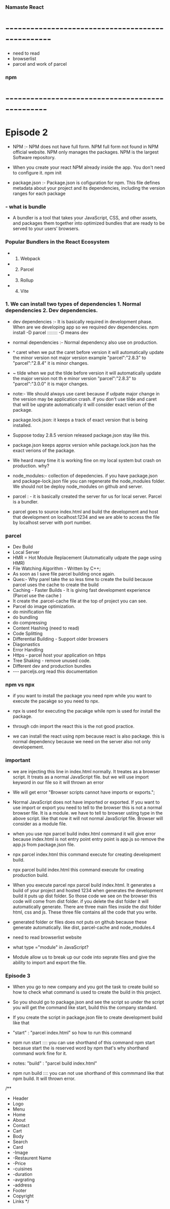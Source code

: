 ### Namaste React
# -------------------------------------------------
- need to read
- browserlist
- parcel and work of parcel 
### npm
# ------------------------------------------------


# Episode 2
- NPM :- NPM does not have full form. NPM full form not found in NPM official website. NPM only manages the packages. NPM is the largest Software repository.

- When you create your react NPM already inside the app. You don't need to configure it. npm init

- package.json :- Package.json is cofiguration for npm. This file defines metadata about your project and its dependencies, including the version ranges for each package

### - what is bundle 
- A bundler is a tool that takes your JavaScript, CSS, and other assets, and packages them together into optimized bundles that are ready to be served to your users’ browsers. 

### Popular Bundlers in the React Ecosystem
- 1. Webpack
- 2. Parcel
- 3. Rollup
- 4. Vite

### 1. We can install two types of dependencies 1. Normal dependencies 2. Dev dependencies.

- dev dependencies :- It is basically required in development phase. When are we developing app so we required dev dependencies. npm install -D parcel :::::::: -D means dev
- normal dependencies :- Normal dependency also use on production.

- ^ caret when we put the caret before version it will automatically update the minor version not major version example "parcel":"2.8.3" to "parcel":"2.8.4" it is minor changes.

- ~ tilde when we put the tilde before version it will automatically update the major version not th e minor version "parcel":"2.8.3" to "parcel":"3.0.0" it is major changes.

- note:- We should always use caret because if udpate major change in the version may be application crash. if you don't use tilde and caret that will be upgrate automatically it will consider exact verion of the package.

- package.lock.json: it keeps a track of exact version that is being installed.
- Suppose today 2.8.5 version released package.json stay like this.
- package.json keeps approx version while package.lock.json has the exact verions of the package.

- We heard many time it is working fine on my local system but crash on production. why?

- node_modules:- collection of depedencies. if you have package.json and package-lock.json file you can regenerate the node_modules folder. We should not be deploy node_modules on github and server.


- parcel : - it is basically created the server for us for local server. Parcel is a bundler.
- parcel goes to source index.html and build the development and host that development on localhost:1234 and we are able to access the file by localhost server with port number.
### parcel
- Dev Build
- Local Server
- HMR = Hot Module Replacement (Automatically udpate the page using HMR)
- File Watching Algorithm - Written by C++;
- As soon as I save file parcel building once again.
- Ques:- Why parel take the so less time to create the build because parcel uses the cache to create the build
- Caching - Faster Builds - It is giving fast development experience (Parcel use the cache )
- It create the .parcel-cache file at the top of project you can see.
- Parcel do image optimization.
- do minification file
- do bundling
- do compressing 
- Content Hashing (need to read)
- Code Splitting
- Differential Building - Support older browsers
- Diagonastics
- Error Handling
- Https - parcel host your application on https
- Tree Shaking - remove unused code.
- Different dev and production bundles
- --- parceljs.org read this documentation


### npm vs npx
- if you want to install the package you need npm while you want to execute the pacakge so you need to npx. 
- npx is used for executing the pacakge while npm is used for install the package.

- through cdn import the react this is the not good practice. 

- we can install the react using npm because react is also package. this is normal dependency because we need on the server also not only developement.

### important
- <script src="./app.js"></script> we are injecting this line in index.html normally. It treates as a browser script. It treats as a normal JavaScript file. but we will use import keyword in our file so it will thrown an error 
- We will get error "Browser scripts cannot have imports or exports.";
- Normal JavaScript does not have imported or exported. If you want to use import or export you need to tell to the browser this is not a normal browser file. It is a module. we have to tell to browser usting type in the above script. like that <script type="module" src="./app.js"></script> now it will not normal JavaScript file. Browser will consider as a module file.


- when you use npx parcel build index.html command it will give error because index.html is not entry point entry point is app.js so remove the app.js from package.json file.

- npx parcel index.html this command execute for creating development build.
- npx parcel build index.html this command execute for creating production build.

- When you execute parcel npx parcel build index.html. It generates a build of your project and hosted 1234 when generates the development build it puts up dist folder. So those code we see on the browser this code will come from dist folder. if you delete the dist folder it will automatically generate. There are three main files inside the dist folder html, css and js. These three file contains all the code that you write.

- generated folder or files does not puts on github because these generate automatically. like dist, parcel-cache and node_modules.4

- need to read browserlist website
- what type ="module" in JavaScript?
- Module allow us to break up our code into seprate files and give the ability to import and export the file.


### Episode 3 ###
- When you go to new company and you got the task to create build so how to check what command is used to create the build in this project. 
- So you should go to package.json and see the script so under the script you will get the command like start, build this the company standard.

- If you create the script in package.json file to create development build like that 
- "start" : "parcel index.html"   so how to run this command
- npm run start :::: you can use shorthand of this command  npm start becasue start the is reserved word by npm that's why shorthand command work fine for it.

- notes: "build" : "parcel build index.html"
- npm run build :::: you can not use shorthand of this commmand like that npm build. It will thrown error.


/**
 * Header
 *  Logo
 *  Menu
 *   Home 
 *   About
 *   Contact
 *   Cart
 * Body
 *  Search
 *  Card
 *    -Image
 *    -Restaurent Name
 *    -Price
 *    -cuisines
 *    -duration
 *    -avgrating
 *    -address
 * Footer
 *  Copyright
 *  Links
 */